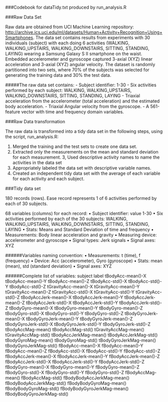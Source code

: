 ###Codebook for dataTidy.txt produced by run_analysis.R

###Raw Data Set 

Raw data are obtained from UCI Machine Learning repository: http://archive.ics.uci.edu/ml/datasets/Human+Activity+Recognition+Using+Smartphones. The data set contains results from experiments with 30 individuals (subject) with each doing 6 activities (WALKING, WALKING_UPSTAIRS, WALKING_DOWNSTAIRS, SITTING, STANDING, LAYING) wearing a Samsung Galaxy S II smartphone on the waist. Embedded accelerometer and gyroscope captured 3-axial (XYZ) linear acceleration and 3-axial (XYZ) angular velocity. The dataset is randomly partitioned into two sets, where 70% of the subjects was selected for generating the training data and 30% the test data.

#####The raw data set contains:
	- Subject identifier: 1-30
	- Six activities performed by each subject: WALKING, WALKING_UPSTAIRS, WALKING_DOWNSTAIRS, SITTING, STANDING, LAYING
	- Triaxial acceleration from the accelerometer (total acceleration) and the estimated body acceleration.
	- Triaxial Angular velocity from the gyroscope.
	- A 561-feature vector with time and frequency domain variables.	

###Raw Data transformation

The raw data is transformed into a tidy data set in the following steps, using the script, run_analysis.R:
1. Merged the training and the test sets to create one data set.
2. Extracted only the measurements on the mean and standard deviation for each measurement.
3, Used descriptive activity names to name the activities in the data set
4. Appropriately labeled the data set with descriptive variable names.
5. Created an independent tidy data set with the average of each variable for each activity and each subject.

###Tidy data set

180 records (rows). Ease record represents 1 of 6 activities performed by each of 30 subjects.

68 variables (columns) for each record:
	•	Subject identifier: value 1-30
	•	Six activities performed by each of the 30 subjects: WALKING, WALKING_UPSTAIRS, WALKING_DOWNSTAIRS, SITTING, STANDING, LAYING
	•	Stats: Means and Standard Deviation of time and frequency
	•	Measurements: Body linear acceleration and gravity
	•	Measuring device: accelerometer and gyroscope
	•	Signal types: Jerk signals
	•	Signal axes: XYZ

######Variables naming convention:
	•	Measurements: t (time), f (frequency)
	•	Device: Acc (accelerometer), Gyro (gyroscope)
	•	Stats: mean (mean), std (standard deviation)
	•	Signal axes: XYZ
	
######Complete list of variables:
        subject
        label
        tBodyAcc-mean()-X
        tBodyAcc-mean()-Y
        tBodyAcc-mean()-Z
        tBodyAcc-std()-X
        tBodyAcc-std()-Y
        tBodyAcc-std()-Z
        tGravityAcc-mean()-X
        tGravityAcc-mean()-Y
        tGravityAcc-mean()-Z
        tGravityAcc-std()-X
        tGravityAcc-std()-Y
        tGravityAcc-std()-Z
        tBodyAccJerk-mean()-X
        tBodyAccJerk-mean()-Y
        tBodyAccJerk-mean()-Z
        tBodyAccJerk-std()-X
        tBodyAccJerk-std()-Y
        tBodyAccJerk-std()-Z
        tBodyGyro-mean()-X
        tBodyGyro-mean()-Y
        tBodyGyro-mean()-Z
        tBodyGyro-std()-X
        tBodyGyro-std()-Y
        tBodyGyro-std()-Z
        tBodyGyroJerk-mean()-X
        tBodyGyroJerk-mean()-Y
        tBodyGyroJerk-mean()-Z
        tBodyGyroJerk-std()-X
        tBodyGyroJerk-std()-Y
        tBodyGyroJerk-std()-Z
        tBodyAccMag-mean()
        tBodyAccMag-std()
        tGravityAccMag-mean()
        tGravityAccMag-std()
        tBodyAccJerkMag-mean()
        tBodyAccJerkMag-std()
        tBodyGyroMag-mean()
        tBodyGyroMag-std()
        tBodyGyroJerkMag-mean()
        tBodyGyroJerkMag-std()
        fBodyAcc-mean()-X
        fBodyAcc-mean()-Y
        fBodyAcc-mean()-Z
        fBodyAcc-std()-X
        fBodyAcc-std()-Y
        fBodyAcc-std()-Z
        fBodyAccJerk-mean()-X
        fBodyAccJerk-mean()-Y
        fBodyAccJerk-mean()-Z
        fBodyAccJerk-std()-X
        fBodyAccJerk-std()-Y
        fBodyAccJerk-std()-Z
        fBodyGyro-mean()-X
        fBodyGyro-mean()-Y
        fBodyGyro-mean()-Z
        fBodyGyro-std()-X
        fBodyGyro-std()-Y
        fBodyGyro-std()-Z
        fBodyAccMag-mean()
        fBodyAccMag-std()
        fBodyBodyAccJerkMag-mean()
        fBodyBodyAccJerkMag-std()
        fBodyBodyGyroMag-mean()
        fBodyBodyGyroMag-std()
        fBodyBodyGyroJerkMag-mean()
        fBodyBodyGyroJerkMag-std()
